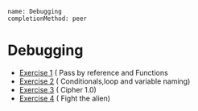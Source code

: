 ```ngMeta
name: Debugging
completionMethod: peer
```
# Debugging

- [Exercise 1](http://navgurukul.org/python/debugging/basic_debugging.1.6.py) ( Pass by reference and Functions
- [Exercise 2](http://navgurukul.org/python/debugging/rock_paper_scissors.py) ( Conditionals,loop and variable naming)
- [Exercise 3](http://navgurukul.org/python/debugging/cipher.1.0.py) ( Cipher 1.0)
- [Exercise 4](http://navgurukul.org/python/debugging/aliens.py) ( Fight the alien)


